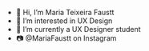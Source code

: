 - 👋 Hi, I’m Maria Teixeira Faustt                            
- 👀 I’m interested in UX Design    
- 🌱 I’m currently a UX Designer student
- 📷 @MariaFaustt on Instagram   
      
<!---    
MariaLTN/MariaLTN is a ✨ special ✨ repository because its `README.md` (this file) appears on your GitHub profile.
You can click the Preview link to take a look at your changes.
--->

